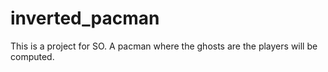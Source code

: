 # inverted_pacman

This is a project for SO. A pacman where the ghosts are the players will be computed. 
